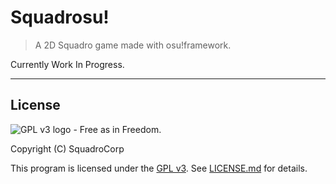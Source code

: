 # Squadrosu!

> A 2D Squadro game made with osu!framework.

Currently Work In Progress.

***

## License

![GPL v3 logo - Free as in Freedom.](https://www.gnu.org/graphics/gplv3-with-text-136x68.png)

Copyright (C) SquadroCorp

This program is licensed under the [GPL v3](https://www.gnu.org/licenses/gpl-3.0.html).
See [LICENSE.md](LICENSE.md) for details.